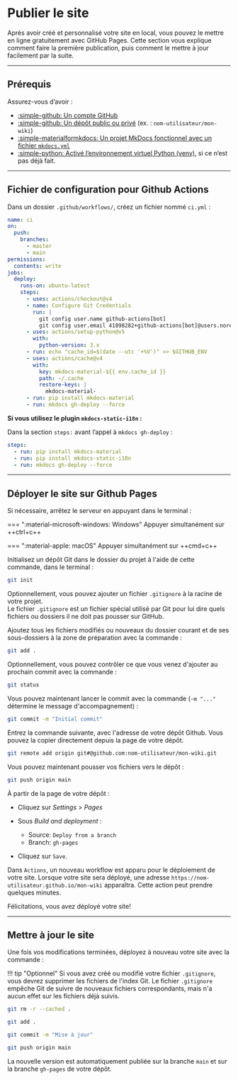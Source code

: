 # Publier le site

Après avoir créé et personnalisé votre site en local, vous pouvez le mettre en ligne gratuitement avec GitHub Pages. Cette section vous explique comment faire la première publication, puis comment le mettre à jour facilement par la suite.

---

## Prérequis

Assurez-vous d’avoir :

- [:simple-github: Un compte GitHub](http://github.com/)
- [:simple-github: Un dépôt public ou privé](http://github.com/) (ex. : `nom-utilisateur/mon-wiki`)
- [:simple-materialformkdocs: Un projet MkDocs fonctionnel avec un fichier `mkdocs.yml`](../installation/#initialiser-un-nouveau-site-mkdocs)
- [:simple-python: Activé l’environnement virtuel Python (venv)](../installation/#activer-lenvironnement-virtuel), si ce n’est pas déjà fait.

---

## Fichier de configuration pour Github Actions

Dans un dossier `.github/workflows/`, créez un fichier nommé `ci.yml` :

```yaml
name: ci 
on:
  push:
    branches:
      - master 
      - main
permissions:
  contents: write
jobs:
  deploy:
    runs-on: ubuntu-latest
    steps:
      - uses: actions/checkout@v4
      - name: Configure Git Credentials
        run: |
          git config user.name github-actions[bot]
          git config user.email 41898282+github-actions[bot]@users.noreply.github.com
      - uses: actions/setup-python@v5
        with:
          python-version: 3.x
      - run: echo "cache_id=$(date --utc '+%V')" >> $GITHUB_ENV 
      - uses: actions/cache@v4
        with:
          key: mkdocs-material-${{ env.cache_id }}
          path: ~/.cache 
          restore-keys: |
            mkdocs-material-
      - run: pip install mkdocs-material 
      - run: mkdocs gh-deploy --force
```

**Si vous utilisez le plugin `mkdocs-static-i18n` :**

Dans la section `steps:` avant l’appel à `mkdocs gh-deploy` :

```yaml title="ci.yml" hl_lines="3"
steps:
  - run: pip install mkdocs-material
  - run: pip install mkdocs-static-i18n
  - run: mkdocs gh-deploy --force
```

---

## Déployer le site sur Github Pages

Si nécessaire, arrêtez le serveur en appuyant dans le terminal :

=== ":material-microsoft-windows: Windows"
    Appuyer simultanément sur ++ctrl+c++

=== ":material-apple: macOS"
    Appuyer simultanément sur ++cmd+c++

Initialisez un dépôt Git dans le dossier du projet à l'aide de cette commande, dans le terminal :

```bash
git init
```

Optionnellement, vous pouvez ajouter un fichier `.gitignore` à la racine de votre projet.  
Le fichier `.gitignore` est un fichier spécial utilisé par Git pour lui dire quels fichiers ou dossiers il ne doit pas pousser sur GitHub.

Ajoutez tous les fichiers modifiés ou nouveaux du dossier courant et de ses sous-dossiers à la zone de préparation avec la commande :

```bash
git add .
```

Optionnellement, vous pouvez contrôler ce que vous venez d'ajouter au prochain commit avec la commande :

```bash
git status
```

Vous pouvez maintenant lancer le commit avec la commande (`-m "..."` détermine le message d'accompagnement) :

```bash
git commit -m "Initial commit"
```

Entrez la commande suivante, avec l'adresse de votre dépôt Github. Vous pouvez la copier directement depuis la page de votre dépôt.

```bash
git remote add origin git#@github.com:nom-utilisateur/mon-wiki.git
```

Vous pouvez maintenant pousser vos fichiers vers le dépôt :

```bash
git push origin main
```

À partir de la page de votre dépôt :  

- Cliquez sur *Settings* > *Pages*
- Sous *Build and deployment* :

    - Source: `Deploy from a branch`
    - Branch: `gh-pages`

- Cliquez sur `Save`.

Dans `Actions`, un nouveau workflow est apparu pour le déploiement de votre site. Lorsque votre site sera déployé, une adresse `https://nom-utilisateur.github.io/mon-wiki` apparaîtra. Cette action peut prendre quelques minutes.

Félicitations, vous avez déployé votre site!

---

## Mettre à jour le site

Une fois vos modifications terminées, déployez à nouveau votre site avec la commande :

!!! tip "Optionnel"
  Si vous avez créé ou modifié votre fichier `.gitignore`, vous devrez supprimer les fichiers de l'index Git. Le fichier `.gitignore` empêche Git de suivre de nouveaux fichiers correspondants, mais n'a aucun effet sur les fichiers déjà suivis.
  ```bash
  git rm -r --cached .
  ```

```bash
git add .
```

```bash
git commit -m "Mise à jour"
```

```bash
git push origin main
```

La nouvelle version est automatiquement publiée sur la branche `main` et sur la branche `gh-pages` de votre dépôt.